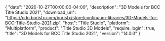 {
  "date": "2020-10-27T00:00:00-04:00",
  "description": "3D Models for BCC Title Studio 2021",
  "download_url": "https://cdn.borisfx.com/borisfx/store/continuum-libraries/3D-Models-for-BCC-Title-Studio-2021.zip",
  "host": "Title Studio",
  "platform": "Multiplatform",
  "product": "Title Studio 3D Models",
  "require_login": true,
  "title": "3D Models for BCC Title Studio 2021",
  "version": "14.0.0"
}
